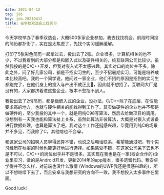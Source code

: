 ```yaml
---
date: 2021-04-12
tag: job
key: job.20210412
title: 在学校双选会上找实习
---
```


今天学校举办了春季双选会，大概500多家企业参加，我去找找机会。前段时间投的简历都扑街了，实在是太焦虑了，先找个实习缓解缓解。

打印了5张彩色简历一起拿过去，投出去了2张。企业很多，计算机相关的也不少，不过我看到的大部分都是和嵌入式以及硬件相关的，纯互联网公司比较少。虽然我投的是C/C++开发，但我对嵌入式不太感兴趣，其实对口的岗位并不多。除此之外，问了好几家公司，都是不招实习生的，至少不招暑期实习，可能是培养成本比较高吧。我的一个同学说，他问过一家企业，他们不招的原因是招到的实习生都跑完了，在他们身上的投入与产出不成正比🤣，因此就不想招了。互联网大厂是没有的，大家都挤着进这些企业，根本不愁招不到人。

我投出去了2份简历，都是做嵌入式的企业，没办法，C/C++除了在底层、在性能要求高的地方，也就与硬件相关的能找得到工作了。其实做硬件的企业也并不都是做硬件的，至少我投的其中一个，就是用纯C98写算法，然后去给做项目的调用。没想到有一天我也能和算法扯上关系，虽然此算法非彼算法，大概是对嵌入式设备进行数据处理，也算是算法了吧。我对这个工作还挺感兴趣，毕竟用到纯C的场景并不多见，而我除了C，其他啥也不会😭。

和这家公司的招聘人员聊得还算不错，也说之后电话联系，希望能通过吧，有个实习经历在秋招的时候也能更好地进行选择。如果感受不错，在这家公司呆下去也不是不可以，C/C++的岗位似乎并不是很多。其实现在我也是在一家(校企合作的)企业里实习，做的是Android开发，更新2014年的app版本，很多遗留代码。我安卓学得并不怎么样，对前端也没什么激情 (Windows的UWP我还是很感兴趣的)，所以不想继续下去了，而且安卓与我想研究的方向不一致，我不想投入太多事件在里面。

Good luck!